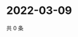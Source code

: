# 2022-03-09

共 0 条

<!-- BEGIN WEIBO -->
<!-- 最后更新时间 Wed Mar 09 2022 12:01:18 GMT+0800 (China Standard Time) -->

<!-- END WEIBO -->
